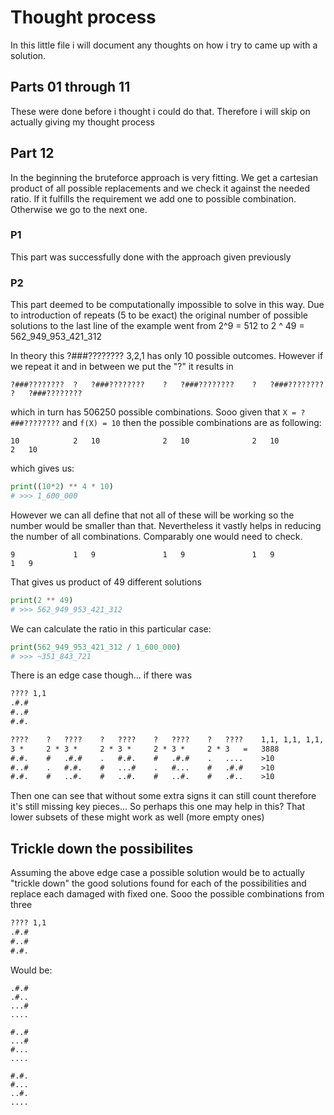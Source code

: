 # Thought process
In this little file i will document any thoughts on how i try to came up with a solution.

## Parts 01 through 11
These were done before i thought i could do that. Therefore i will skip on actually giving my thought process

## Part 12
In the beginning the bruteforce approach is very fitting. We get a cartesian product of all possible replacements and we check it against the needed ratio. If it fulfills the requirement we add one to possible combination. Otherwise we go to the next one.

### P1
This part was successfully done with the approach given previously

### P2
This part deemed to be computationally impossible to solve in this way. Due to introduction of repeats (5 to be exact) the original number of possible solutions to the last line of the example went from 2^9 = 512 to 2 ^ 49 = 562_949_953_421_312

In theory this ?###???????? 3,2,1 has only 10 possible outcomes. However if we repeat it and in between we put the "?" it results in

```tsv
?###????????  ?   ?###????????    ?   ?###????????    ?   ?###????????    ?   ?###????????
```
which in turn has 506250 possible combinations. Sooo given that 
`X = ?###????????` and `f(X) = 10` then the possible combinations are as following:
```tsv
10            2   10              2   10              2   10              2   10
```
which gives us:
```python
print((10*2) ** 4 * 10)
# >>> 1_600_000
```
However we can all define that not all of these will be working so the number would be smaller than that. Nevertheless it vastly helps in reducing the number of all combinations. Comparably one would need to check.
```tsv
9             1   9               1   9               1   9               1   9
```
That gives us product of 49 different solutions
```python
print(2 ** 49)
# >>> 562_949_953_421_312
```
We can calculate the ratio in this particular case:
```python
print(562_949_953_421_312 / 1_600_000)
# >>> ~351_843_721
```

There is an edge case though... if there was
```txt
???? 1,1
.#.#
#..#
#.#.

????    ?   ????    ?   ????    ?   ????    ?   ????    1,1, 1,1, 1,1, 1,1, 1,1, (10)
3 *     2 * 3 *     2 * 3 *     2 * 3 *     2 * 3   =   3888
#.#.    #   .#.#    .   #.#.    #   .#.#    .   ....    >10
#..#    .   #.#.    #   ...#    .   #...    #   .#.#    >10
#.#.    #   ..#.    #   ..#.    #   ..#.    #   .#..    >10
```
Then one can see that without some extra signs it can still count therefore it's still missing key pieces...
So perhaps this one may help in this? That lower subsets of these might work as well (more empty ones)

## Trickle down the possibilites
Assuming the above edge case a possible solution would be to actually "trickle down" the good solutions found for each of the possibilities and replace each damaged with fixed one. Sooo the possible combinations from three

```txt
???? 1,1
.#.#
#..#
#.#.
```

Would be:
```text
.#.#
.#..
...#
....

#..#
...#
#...
....

#.#.
#...
..#.
....
```
